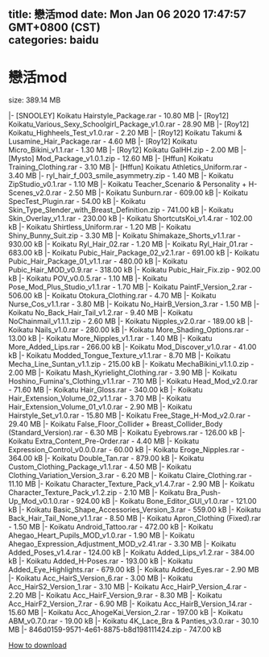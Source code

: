 
title: 戀活mod
date: Mon Jan 06 2020 17:47:57 GMT+0800 (CST)    
categories: baidu
---

# 戀活mod
size: 389.14 MB
 
 
|- [SNOOLEY] Koikatu Hairstyle_Package.rar - 10.80 MB
|- [Roy12] Koikatu_Various_Sexy_Schoolgirl_Package_v1.0.rar - 28.90 MB
|- [Roy12] Koikatu_Highheels_Test_v1.0.rar - 2.20 MB
|- [Roy12] Koikatu Takumi & Lusamine_Hair_Package.rar - 4.60 MB
|- [Roy12] Koikatu Micro_Bikini_v1.1.rar - 1.30 MB
|- [Roy12] Koikatu GalHH.zip - 2.00 MB
|- [Mysto] Mod_Package_v1.0.1.zip - 12.60 MB
|- [Hffun] Koikatu Training_Clothing.rar - 3.10 MB
|- [Hffun] Koikatu Athletics_Uniform.rar - 3.40 MB
|- ryl_hair_f_003_smile_asymmetry.zip - 1.40 MB
|- Koikatu ZipStudio_v0.1.rar - 1.10 MB
|- Koikatu Teacher_Scenario & Personality + H-Scenes_v2.0.rar - 2.50 MB
|- Koikatu Sunburn.rar - 609.00 kB
|- Koikatu SpecTest_Plugin.rar - 54.00 kB
|- Koikatu Skin_Type_Slender_with_Breast_Definition.zip - 741.00 kB
|- Koikatu Skin_Overlay_v1.1.rar - 230.00 kB
|- Koikatu ShortcutsKoi_v1.4.rar - 102.00 kB
|- Koikatu Shirtless_Uniform.rar - 1.20 MB
|- Koikatu Shiny_Bunny_Suit.zip - 3.30 MB
|- Koikatu Shimakaze_Shorts_v1.1.rar - 930.00 kB
|- Koikatu Ryl_Hair_02.rar - 1.20 MB
|- Koikatu Ryl_Hair_01.rar - 683.00 kB
|- Koikatu Pubic_Hair_Package_02_v2.1.rar - 691.00 kB
|- Koikatu Pubic_Hair_Package_01_v1.1.rar - 480.00 kB
|- Koikatu Pubic_Hair_MOD_v0.9.rar - 318.00 kB
|- Koikatu Pubic_Hair_Fix.zip - 902.00 kB
|- Koikatu POV_v0.0.5.rar - 1.10 MB
|- Koikatu Pose_Mod_Plus_Studio_v1.1.rar - 1.70 MB
|- Koikatu PaintF_Version_2.rar - 506.00 kB
|- Koikatu Otokura_Clothing.rar - 4.70 MB
|- Koikatu Nurse_Cos_v1.1.rar - 3.80 MB
|- Koikatu No_HairB_Version_3.rar - 1.50 MB
|- Koikatu No_Back_Hair_Tail_v1.2.rar - 9.40 MB
|- Koikatu NoChainmail_v1.1.1.zip - 2.60 MB
|- Koikatu Nipples_v2.0.rar - 189.00 kB
|- Koikatu Nails_v1.0.rar - 280.00 kB
|- Koikatu More_Shading_Options.rar - 13.00 kB
|- Koikatu More_Nipples_v1.1.rar - 1.40 MB
|- Koikatu More_Added_Lips.rar - 266.00 kB
|- Koikatu Mod_Discover_v1.0.rar - 41.00 kB
|- Koikatu Modded_Tongue_Texture_v1.1.rar - 8.70 MB
|- Koikatu Mecha_Line_Suntan_v1.1.zip - 215.00 kB
|- Koikatu MechaBikini_v1.1.0.zip - 2.00 MB
|- Koikatu Mash_Kyrielight_Clothing.rar - 3.90 MB
|- Koikatu Hoshino_Fumina's_Clothing_v1.1.rar - 7.10 MB
|- Koikatu Head_Mod_v2.0.rar - 71.60 MB
|- Koikatu Hair_Gloss.rar - 340.00 kB
|- Koikatu Hair_Extension_Volume_02_v1.1.rar - 3.70 MB
|- Koikatu Hair_Extension_Volume_01_v1.0.rar - 2.90 MB
|- Koikatu Hairstyle_Set_v1.0.rar - 15.80 MB
|- Koikatu Free_Stage_H-Mod_v2.0.rar - 29.40 MB
|- Koikatu False_Floor_Collider + Breast_Collider_Body (Standard_Version).rar - 6.30 MB
|- Koikatu Eyebrows.rar - 126.00 kB
|- Koikatu Extra_Content_Pre-Order.rar - 4.40 MB
|- Koikatu Expression_Control_v0.0.0.rar - 60.00 kB
|- Koikatu Eroge_Nipples.rar - 364.00 kB
|- Koikatu Double_Tan.rar - 879.00 kB
|- Koikatu Custom_Clothing_Package_v1.1.rar - 4.50 MB
|- Koikatu Clothing_Variation_Version_3.rar - 6.20 MB
|- Koikatu Claire_Clothing.rar - 11.10 MB
|- Koikatu Character_Texture_Pack_v1.4.7.rar - 2.90 MB
|- Koikatu Character_Texture_Pack_v1.2.zip - 2.10 MB
|- Koikatu Bra_Push-Up_Mod_v0.1.0.rar - 924.00 kB
|- Koikatu Bone_Editor_GUI_v1.0.rar - 121.00 kB
|- Koikatu Basic_Shape_Accessories_Version_3.rar - 559.00 kB
|- Koikatu Back_Hair_Tail_None_v1.1.rar - 8.50 MB
|- Koikatu Apron_Clothing (Fixed).rar - 1.50 MB
|- Koikatu Android_Tattoo.rar - 472.00 kB
|- Koikatu Ahegao_Heart_Pupils_MOD_v1.0.rar - 1.90 MB
|- Koikatu Ahegao_Expression_Adjustment_MOD_v2.41.rar - 3.30 MB
|- Koikatu Added_Poses_v1.4.rar - 124.00 kB
|- Koikatu Added_Lips_v1.2.rar - 384.00 kB
|- Koikatu Added_H-Poses.rar - 193.00 kB
|- Koikatu Added_Eye_Highlights.rar - 679.00 kB
|- Koikatu Added_Eyes.rar - 2.90 MB
|- Koikatu Acc_HairS_Version_6.rar - 3.00 MB
|- Koikatu Acc_HairS2_Version_1.rar - 3.10 MB
|- Koikatu Acc_HairP_Version_4.rar - 2.20 MB
|- Koikatu Acc_HairF_Version_9.rar - 8.30 MB
|- Koikatu Acc_HairF2_Version_7.rar - 6.90 MB
|- Koikatu Acc_HairB_Version_14.rar - 15.60 MB
|- Koikatu Acc_AhogeKai_Version_2.rar - 197.00 kB
|- Koikatu ABM_v0.7.0.rar - 19.00 kB
|- Koikatu 4K_Lace_Bra & Panties_v3.0.rar - 30.10 MB
|- 846d0159-9571-4e61-8875-b8d198111424.zip - 747.00 kB

[How to download](https://bpcam.bemobtrk.com/go/2ceec3aa-1ca2-46d6-b9ff-aaa5c184517c?jno=4911)